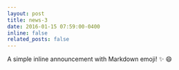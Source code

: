 ```yaml
---
layout: post
title: news-3
date: 2016-01-15 07:59:00-0400
inline: false
related_posts: false
---
```


A simple inline announcement with Markdown emoji! :sparkles: :smile:
